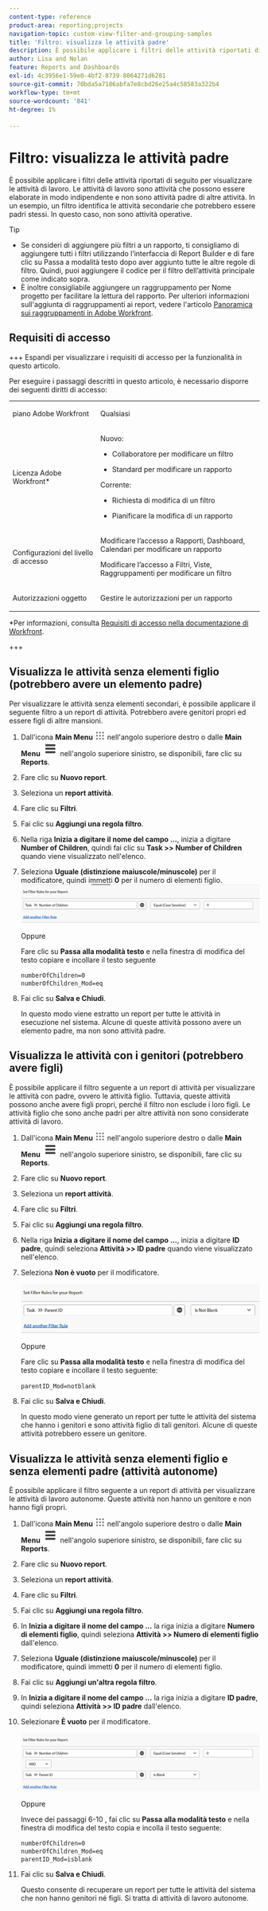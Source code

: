 ```yaml
---
content-type: reference
product-area: reporting;projects
navigation-topic: custom-view-filter-and-grouping-samples
title: 'Filtro: visualizza le attività padre'
description: È possibile applicare i filtri delle attività riportati di seguito per visualizzare le attività di lavoro. Le attività di lavoro sono attività che possono essere elaborate in modo indipendente e non sono attività padre di altre attività. In un esempio, un filtro identifica le attività secondarie che potrebbero essere padri stessi. In questo caso, non sono attività operative.
author: Lisa and Nolan
feature: Reports and Dashboards
exl-id: 4c3956e1-59e0-4bf2-8739-8064271d6281
source-git-commit: 70bda5a7186abfa7e8cbd26e25a4c58583a322b4
workflow-type: tm+mt
source-wordcount: '841'
ht-degree: 1%

---
```


# Filtro: visualizza le attività padre

<!--Audited: 10/2024-->

È possibile applicare i filtri delle attività riportati di seguito per visualizzare le attività di lavoro. Le attività di lavoro sono attività che possono essere elaborate in modo indipendente e non sono attività padre di altre attività. In un esempio, un filtro identifica le attività secondarie che potrebbero essere padri stessi. In questo caso, non sono attività operative.

>[!TIP]
>
>* Se consideri di aggiungere più filtri a un rapporto, ti consigliamo di aggiungere tutti i filtri utilizzando l’interfaccia di Report Builder e di fare clic su Passa a modalità testo dopo aver aggiunto tutte le altre regole di filtro. Quindi, puoi aggiungere il codice per il filtro dell’attività principale come indicato sopra. 
>* È inoltre consigliabile aggiungere un raggruppamento per Nome progetto per facilitare la lettura del rapporto. Per ulteriori informazioni sull&#39;aggiunta di raggruppamenti ai report, vedere l&#39;articolo [Panoramica sui raggruppamenti in Adobe Workfront](../../../reports-and-dashboards/reports/reporting-elements/groupings-overview.md).
>

## Requisiti di accesso

+++ Espandi per visualizzare i requisiti di accesso per la funzionalità in questo articolo.

Per eseguire i passaggi descritti in questo articolo, è necessario disporre dei seguenti diritti di accesso:

<table style="table-layout:auto"> 
 <col> 
 <col> 
 <tbody> 
  <tr> 
   <td role="rowheader">piano Adobe Workfront</td> 
   <td> <p>Qualsiasi</p> </td> 
  </tr> 
  <tr> 
   <td role="rowheader">Licenza Adobe Workfront*</td> 
   <td> 
    <p>Nuovo:</p>
   <ul><li><p>Collaboratore per modificare un filtro </p></li>
   <li><p>Standard per modificare un rapporto</p></li> </ul>

<p>Corrente:</p>
   <ul><li><p>Richiesta di modifica di un filtro </p></li>
   <li><p>Pianificare la modifica di un rapporto</p></li> </ul></td> 
  </tr> 
  <tr> 
   <td role="rowheader">Configurazioni del livello di accesso</td> 
   <td> <p>Modificare l’accesso a Rapporti, Dashboard, Calendari per modificare un rapporto</p> <p>Modificare l’accesso a Filtri, Viste, Raggruppamenti per modificare un filtro</p> </td> 
  </tr> 
  <tr> 
   <td role="rowheader">Autorizzazioni oggetto</td> 
   <td> <p>Gestire le autorizzazioni per un rapporto</p>  </td> 
  </tr> 
 </tbody> 
</table>

*Per informazioni, consulta [Requisiti di accesso nella documentazione di Workfront](/help/quicksilver/administration-and-setup/add-users/access-levels-and-object-permissions/access-level-requirements-in-documentation.md).

+++

## Visualizza le attività senza elementi figlio (potrebbero avere un elemento padre)

Per visualizzare le attività senza elementi secondari, è possibile applicare il seguente filtro a un report di attività. Potrebbero avere genitori propri ed essere figli di altre mansioni.

1. Dall&#39;icona **Main Menu** ![Main Menu](assets/main-menu-icon.png) nell&#39;angolo superiore destro o dalle **Main Menu** ![Main Menu lines](assets/lines-main-menu.png) nell&#39;angolo superiore sinistro, se disponibili, fare clic su **Reports**.

1. Fare clic su **Nuovo report**.
1. Seleziona un **report attività**.
1. Fare clic su **Filtri**.
1. Fai clic su **Aggiungi una regola filtro**.
1. Nella riga **Inizia a digitare il nome del campo ...**, inizia a digitare **Number of Children**, quindi fai clic su **Task >> Number of Children** quando viene visualizzato nell&#39;elenco.

1. Seleziona **Uguale (distinzione maiuscole/minuscole)** per il modificatore, quindi immetti **0** per il numero di elementi figlio.\
   ![Filtro attività padre](assets/parent-task-filter-from-the-ui-350x76.png)

   Oppure

   Fare clic su **Passa alla modalità testo** e nella finestra di modifica del testo copiare e incollare il testo seguente

   ```
   numberOfChildren=0
   numberOfChildren_Mod=eq
   ```


1. Fai clic su **Salva e Chiudi**.

   In questo modo viene estratto un report per tutte le attività in esecuzione nel sistema. Alcune di queste attività possono avere un elemento padre, ma non sono attività padre.

## Visualizza le attività con i genitori (potrebbero avere figli)

È possibile applicare il filtro seguente a un report di attività per visualizzare le attività con padre, ovvero le attività figlio. Tuttavia, queste attività possono anche avere figli propri, perché il filtro non esclude i loro figli. Le attività figlio che sono anche padri per altre attività non sono considerate attività di lavoro.

1. Dall&#39;icona **Main Menu** ![Main Menu](assets/main-menu-icon.png) nell&#39;angolo superiore destro o dalle **Main Menu** ![Main Menu lines](assets/lines-main-menu.png) nell&#39;angolo superiore sinistro, se disponibili, fare clic su **Reports**.

1. Fare clic su **Nuovo report**.
1. Seleziona un **report attività**.
1. Fare clic su **Filtri**.
1. Fai clic su **Aggiungi una regola filtro**.
1. Nella riga **Inizia a digitare il nome del campo ...**, inizia a digitare **ID padre**, quindi seleziona **Attività >> ID padre** quando viene visualizzato nell&#39;elenco.
1. Seleziona **Non è vuoto** per il modificatore.

   ![L&#39;ID padre non è vuoto](assets/filter-parent-id-not-blank-350x100.png)

   Oppure

   Fare clic su **Passa alla modalità testo** e nella finestra di modifica del testo copiare e incollare il testo seguente: 

   `parentID_Mod=notblank`

1. Fai clic su **Salva e Chiudi**.

   In questo modo viene generato un report per tutte le attività del sistema che hanno i genitori e sono attività figlio di tali genitori. Alcune di queste attività potrebbero essere un genitore.

## Visualizza le attività senza elementi figlio e senza elementi padre (attività autonome)

È possibile applicare il filtro seguente a un report di attività per visualizzare le attività di lavoro autonome. Queste attività non hanno un genitore e non hanno figli propri.

1. Dall&#39;icona **Main Menu** ![Main Menu](assets/main-menu-icon.png) nell&#39;angolo superiore destro o dalle **Main Menu** ![Main Menu lines](assets/lines-main-menu.png) nell&#39;angolo superiore sinistro, se disponibili, fare clic su **Reports**.

1. Fare clic su **Nuovo report**.
1. Seleziona un **report attività**.
1. Fare clic su **Filtri**.
1. Fai clic su **Aggiungi una regola filtro**.
1. In **Inizia a digitare il nome del campo ...** la riga inizia a digitare **Numero di elementi figlio**, quindi seleziona **Attività >> Numero di elementi figlio** dall&#39;elenco.
1. Seleziona **Uguale (distinzione maiuscole/minuscole)** per il modificatore, quindi immetti **0** per il numero di elementi figlio.
1. Fai clic su **Aggiungi un&#39;altra regola filtro**.
1. In **Inizia a digitare il nome del campo ...** la riga inizia a digitare **ID padre**, quindi seleziona **Attività >> ID padre** dall&#39;elenco.
1. Selezionare **È vuoto** per il modificatore.

   ![L&#39;ID padre è vuoto e non sono presenti elementi figlio](assets/filter-parent-id-blank-and-zero-children-350x121.png)

   Oppure

   Invece dei passaggi 6-10 <!--ensure steps above stay accurate-->, fai clic su **Passa alla modalità testo** e nella finestra di modifica del testo copia e incolla il testo seguente:

   ```
   numberOfChildren=0
   numberOfChildren_Mod=eq
   parentID_Mod=isblank
   ```

1. Fai clic su **Salva e Chiudi**.

   Questo consente di recuperare un report per tutte le attività del sistema che non hanno genitori né figli. Si tratta di attività di lavoro autonome.
